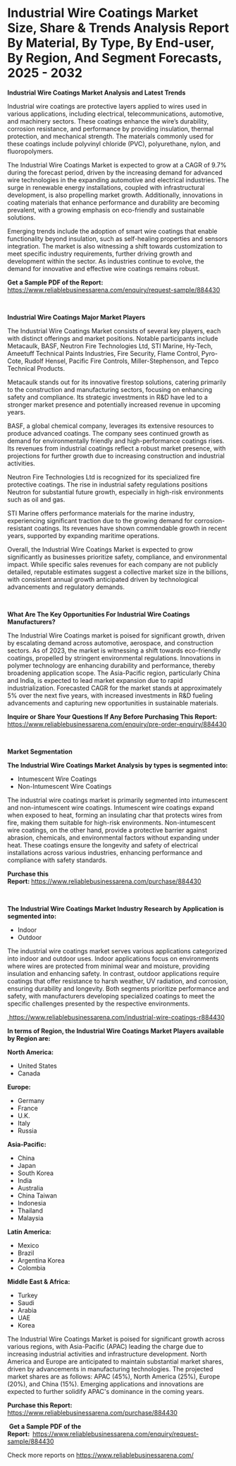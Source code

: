 <p><h1>Industrial Wire Coatings Market Size, Share & Trends Analysis Report By Material, By Type, By End-user, By Region, And Segment Forecasts, 2025 - 2032</h1></p><p><strong>Industrial Wire Coatings Market Analysis and Latest Trends</strong></p>
<p><p>Industrial wire coatings are protective layers applied to wires used in various applications, including electrical, telecommunications, automotive, and machinery sectors. These coatings enhance the wire’s durability, corrosion resistance, and performance by providing insulation, thermal protection, and mechanical strength. The materials commonly used for these coatings include polyvinyl chloride (PVC), polyurethane, nylon, and fluoropolymers.</p><p>The Industrial Wire Coatings Market is expected to grow at a CAGR of 9.7% during the forecast period, driven by the increasing demand for advanced wire technologies in the expanding automotive and electrical industries. The surge in renewable energy installations, coupled with infrastructural development, is also propelling market growth. Additionally, innovations in coating materials that enhance performance and durability are becoming prevalent, with a growing emphasis on eco-friendly and sustainable solutions.</p><p>Emerging trends include the adoption of smart wire coatings that enable functionality beyond insulation, such as self-healing properties and sensors integration. The market is also witnessing a shift towards customization to meet specific industry requirements, further driving growth and development within the sector. As industries continue to evolve, the demand for innovative and effective wire coatings remains robust.</p></p>
<p><strong>Get a Sample PDF of the Report:&nbsp;</strong> <a href="https://www.reliablebusinessarena.com/enquiry/request-sample/884430?utm_campaign=3008&utm_medium=2&utm_source=Github&utm_content=ia&utm_term=02042025&utm_id=industrial-wire-coatings">https://www.reliablebusinessarena.com/enquiry/request-sample/884430</a></p>
<p>&nbsp;</p>
<p><strong>Industrial Wire Coatings Major Market Players</strong></p>
<p><p>The Industrial Wire Coatings Market consists of several key players, each with distinct offerings and market positions. Notable participants include Metacaulk, BASF, Neutron Fire Technologies Ltd, STI Marine, Hy-Tech, Ameetuff Technical Paints Industries, Fire Security, Flame Control, Pyro-Cote, Rudolf Hensel, Pacific Fire Controls, Miller-Stephenson, and Tepco Technical Products. </p><p>Metacaulk stands out for its innovative firestop solutions, catering primarily to the construction and manufacturing sectors, focusing on enhancing safety and compliance. Its strategic investments in R&D have led to a stronger market presence and potentially increased revenue in upcoming years.</p><p>BASF, a global chemical company, leverages its extensive resources to produce advanced coatings. The company sees continued growth as demand for environmentally friendly and high-performance coatings rises. Its revenues from industrial coatings reflect a robust market presence, with projections for further growth due to increasing construction and industrial activities.</p><p>Neutron Fire Technologies Ltd is recognized for its specialized fire protective coatings. The rise in industrial safety regulations positions Neutron for substantial future growth, especially in high-risk environments such as oil and gas.</p><p>STI Marine offers performance materials for the marine industry, experiencing significant traction due to the growing demand for corrosion-resistant coatings. Its revenues have shown commendable growth in recent years, supported by expanding maritime operations.</p><p>Overall, the Industrial Wire Coatings Market is expected to grow significantly as businesses prioritize safety, compliance, and environmental impact. While specific sales revenues for each company are not publicly detailed, reputable estimates suggest a collective market size in the billions, with consistent annual growth anticipated driven by technological advancements and regulatory demands.</p></p>
<p>&nbsp;</p>
<p><strong>What Are The Key Opportunities For Industrial Wire Coatings Manufacturers?</strong></p>
<p><p>The Industrial Wire Coatings market is poised for significant growth, driven by escalating demand across automotive, aerospace, and construction sectors. As of 2023, the market is witnessing a shift towards eco-friendly coatings, propelled by stringent environmental regulations. Innovations in polymer technology are enhancing durability and performance, thereby broadening application scope. The Asia-Pacific region, particularly China and India, is expected to lead market expansion due to rapid industrialization. Forecasted CAGR for the market stands at approximately 5% over the next five years, with increased investments in R&D fueling advancements and capturing new opportunities in sustainable materials.</p></p>
<p><strong>Inquire or Share Your Questions If Any Before Purchasing This Report:</strong> <a href="https://www.reliablebusinessarena.com/enquiry/pre-order-enquiry/884430?utm_campaign=3008&utm_medium=2&utm_source=Github&utm_content=ia&utm_term=02042025&utm_id=industrial-wire-coatings">https://www.reliablebusinessarena.com/enquiry/pre-order-enquiry/884430</a></p>
<p>&nbsp;</p>
<p><strong>Market Segmentation</strong></p>
<p><strong>The Industrial Wire Coatings Market Analysis by types is segmented into:</strong></p>
<p><ul><li>Intumescent Wire Coatings</li><li>Non-Intumescent Wire Coatings</li></ul></p>
<p><p>The industrial wire coatings market is primarily segmented into intumescent and non-intumescent wire coatings. Intumescent wire coatings expand when exposed to heat, forming an insulating char that protects wires from fire, making them suitable for high-risk environments. Non-intumescent wire coatings, on the other hand, provide a protective barrier against abrasion, chemicals, and environmental factors without expanding under heat. These coatings ensure the longevity and safety of electrical installations across various industries, enhancing performance and compliance with safety standards.</p></p>
<p><strong>Purchase this Report:&nbsp;</strong><a href="https://www.reliablebusinessarena.com/purchase/884430?utm_campaign=3008&utm_medium=2&utm_source=Github&utm_content=ia&utm_term=02042025&utm_id=industrial-wire-coatings">https://www.reliablebusinessarena.com/purchase/884430</a></p>
<p>&nbsp;</p>
<p><strong>The Industrial Wire Coatings Market Industry Research by Application is segmented into:</strong></p>
<p><ul><li>Indoor</li><li>Outdoor</li></ul></p>
<p><p>The industrial wire coatings market serves various applications categorized into indoor and outdoor uses. Indoor applications focus on environments where wires are protected from minimal wear and moisture, providing insulation and enhancing safety. In contrast, outdoor applications require coatings that offer resistance to harsh weather, UV radiation, and corrosion, ensuring durability and longevity. Both segments prioritize performance and safety, with manufacturers developing specialized coatings to meet the specific challenges presented by the respective environments.</p></p>
<p><a href="https://www.reliablebusinessarena.com/industrial-wire-coatings-r884430?utm_campaign=3008&utm_medium=2&utm_source=Github&utm_content=ia&utm_term=02042025&utm_id=industrial-wire-coatings">&nbsp;https://www.reliablebusinessarena.com/industrial-wire-coatings-r884430</a></p>
<p><strong>In terms of Region, the Industrial Wire Coatings Market Players available by Region are:</strong></p>
<p>
    <p> <strong> North America: </strong>
        <ul>
            <li>United States</li>
            <li>Canada</li>
        </ul>
        </p> 
    <p> <strong> Europe: </strong>
        <ul>
            <li>Germany</li>
            <li>France</li>
            <li>U.K.</li>
            <li>Italy</li>
            <li>Russia</li>
        </ul>
        </p> 
    <p> <strong> Asia-Pacific: </strong>
        <ul>
            <li>China</li>
            <li>Japan</li>
            <li>South Korea</li>
            <li>India</li>
            <li>Australia</li>
            <li>China Taiwan</li>
            <li>Indonesia</li>
            <li>Thailand</li>
            <li>Malaysia</li>
        </ul>
        </p> 
    <p> <strong> Latin America: </strong>
        <ul>
            <li>Mexico</li>
            <li>Brazil</li>
            <li>Argentina Korea</li>
            <li>Colombia</li>
        </ul>
        </p> 
    <p> <strong> Middle East & Africa: </strong>
        <ul>
            <li>Turkey</li>
            <li>Saudi</li>
            <li>Arabia</li>
            <li>UAE</li>
            <li>Korea</li>
        </ul>
    </p>
    </p>
<p><p>The Industrial Wire Coatings Market is poised for significant growth across various regions, with Asia-Pacific (APAC) leading the charge due to increasing industrial activities and infrastructure development. North America and Europe are anticipated to maintain substantial market shares, driven by advancements in manufacturing technologies. The projected market shares are as follows: APAC (45%), North America (25%), Europe (20%), and China (15%). Emerging applications and innovations are expected to further solidify APAC's dominance in the coming years.</p></p>
<p><strong>Purchase this Report: </strong><a href="https://www.reliablebusinessarena.com/purchase/884430?utm_campaign=3008&utm_medium=2&utm_source=Github&utm_content=ia&utm_term=02042025&utm_id=industrial-wire-coatings">https://www.reliablebusinessarena.com/purchase/884430</a></p>
<p>&nbsp;<strong>Get a Sample PDF of the Report:&nbsp;&nbsp;</strong><a href="https://www.reliablebusinessarena.com/enquiry/request-sample/884430?utm_campaign=3008&utm_medium=2&utm_source=Github&utm_content=ia&utm_term=02042025&utm_id=industrial-wire-coatings">https://www.reliablebusinessarena.com/enquiry/request-sample/884430</a></p>
<p><strong></strong></p>
<p>Check more reports on <a href="https://www.reliablebusinessarena.com/?utm_campaign=3008&utm_medium=2&utm_source=Github&utm_content=ia&utm_term=02042025&utm_id=industrial-wire-coatings">https://www.reliablebusinessarena.com/</a></p>
